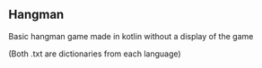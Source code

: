 ## Hangman

Basic hangman game made in kotlin without a display of the game

(Both .txt are dictionaries from each language)

